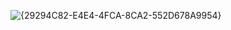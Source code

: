 ![{29294C82-E4E4-4FCA-8CA2-552D678A9954}](C:/Users/Administrator/AppData/Local/Packages/MicrosoftWindows.Client.CBS_cw5n1h2txyewy/TempState/ScreenClip/%7B29294C82-E4E4-4FCA-8CA2-552D678A9954%7D.png)